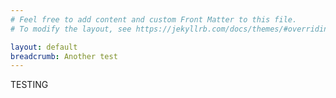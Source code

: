 ```yaml
---
# Feel free to add content and custom Front Matter to this file.
# To modify the layout, see https://jekyllrb.com/docs/themes/#overriding-theme-defaults

layout: default
breadcrumb: Another test
---
```

TESTING
